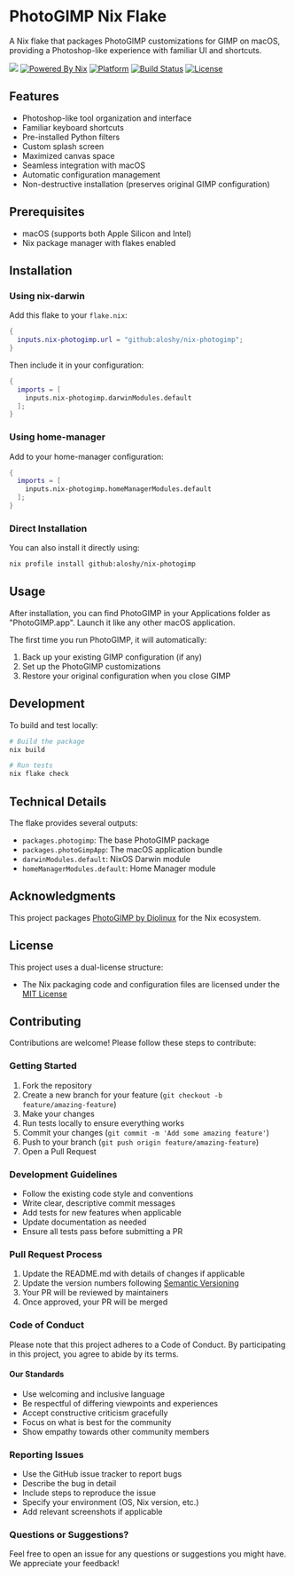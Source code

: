 # PhotoGIMP Nix Flake

A Nix flake that packages PhotoGIMP customizations for GIMP on macOS, providing a Photoshop-like experience with familiar UI and shortcuts.

[![](https://img.shields.io/badge/aloshy.🅰🅸-000000.svg?style=for-the-badge)](https://aloshy.ai)
[![Powered By Nix](https://img.shields.io/badge/NIX-POWERED-5277C3.svg?style=for-the-badge&logo=nixos)](https://nixos.org)
[![Platform](https://img.shields.io/badge/MACOS-ONLY-000000.svg?style=for-the-badge&logo=apple)](https://github.com/aloshy/nix-photogimp)
[![Build Status](https://img.shields.io/badge/BUILD-PASSING-success.svg?style=for-the-badge&logo=github)](https://github.com/aloshy/nix-photogimp/actions)
[![License](https://img.shields.io/badge/LICENSE-MIT-yellow.svg?style=for-the-badge)](https://opensource.org/licenses/MIT)

## Features

- Photoshop-like tool organization and interface
- Familiar keyboard shortcuts
- Pre-installed Python filters
- Custom splash screen
- Maximized canvas space
- Seamless integration with macOS
- Automatic configuration management
- Non-destructive installation (preserves original GIMP configuration)

## Prerequisites

- macOS (supports both Apple Silicon and Intel)
- Nix package manager with flakes enabled

## Installation

### Using nix-darwin

Add this flake to your `flake.nix`:

```nix
{
  inputs.nix-photogimp.url = "github:aloshy/nix-photogimp";
}
```

Then include it in your configuration:

```nix
{
  imports = [ 
    inputs.nix-photogimp.darwinModules.default
  ];
}
```

### Using home-manager

Add to your home-manager configuration:

```nix
{
  imports = [
    inputs.nix-photogimp.homeManagerModules.default
  ];
}
```

### Direct Installation

You can also install it directly using:

```bash
nix profile install github:aloshy/nix-photogimp
```

## Usage

After installation, you can find PhotoGIMP in your Applications folder as "PhotoGIMP.app". Launch it like any other macOS application.

The first time you run PhotoGIMP, it will automatically:
1. Back up your existing GIMP configuration (if any)
2. Set up the PhotoGIMP customizations
3. Restore your original configuration when you close GIMP

## Development

To build and test locally:

```bash
# Build the package
nix build

# Run tests
nix flake check
```

## Technical Details

The flake provides several outputs:

- `packages.photogimp`: The base PhotoGIMP package
- `packages.photoGimpApp`: The macOS application bundle
- `darwinModules.default`: NixOS Darwin module
- `homeManagerModules.default`: Home Manager module

## Acknowledgments

This project packages [PhotoGIMP by Diolinux](https://github.com/Diolinux/PhotoGIMP) for the Nix ecosystem.

## License

This project uses a dual-license structure:

- The Nix packaging code and configuration files are licensed under the [MIT License](LICENSE)

## Contributing

Contributions are welcome! Please follow these steps to contribute:

### Getting Started

1. Fork the repository
2. Create a new branch for your feature (`git checkout -b feature/amazing-feature`)
3. Make your changes
4. Run tests locally to ensure everything works
5. Commit your changes (`git commit -m 'Add some amazing feature'`)
6. Push to your branch (`git push origin feature/amazing-feature`)
7. Open a Pull Request

### Development Guidelines

- Follow the existing code style and conventions
- Write clear, descriptive commit messages
- Add tests for new features when applicable
- Update documentation as needed
- Ensure all tests pass before submitting a PR

### Pull Request Process

1. Update the README.md with details of changes if applicable
2. Update the version numbers following [Semantic Versioning](https://semver.org/)
3. Your PR will be reviewed by maintainers
4. Once approved, your PR will be merged

### Code of Conduct

Please note that this project adheres to a Code of Conduct. By participating in this project, you agree to abide by its terms.

#### Our Standards

- Use welcoming and inclusive language
- Be respectful of differing viewpoints and experiences
- Accept constructive criticism gracefully
- Focus on what is best for the community
- Show empathy towards other community members

### Reporting Issues

- Use the GitHub issue tracker to report bugs
- Describe the bug in detail
- Include steps to reproduce the issue
- Specify your environment (OS, Nix version, etc.)
- Add relevant screenshots if applicable

### Questions or Suggestions?

Feel free to open an issue for any questions or suggestions you might have. We appreciate your feedback! 
